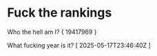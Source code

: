 # Fuck the rankings

Who the hell am I?
{ 19417969 }

What fucking year is it?
[ 2025-05-17T23:46:40Z ]
